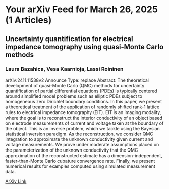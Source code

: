 <h1>Your arXiv Feed for March 26, 2025 (1 Articles)</h1>
<h2>Uncertainty quantification for electrical impedance tomography using quasi-Monte Carlo methods</h2>
<h3>Laura Bazahica, Vesa Kaarnioja, Lassi Roininen</h3>
<p>arXiv:2411.11538v2 Announce Type: replace 
Abstract: The theoretical development of quasi-Monte Carlo (QMC) methods for uncertainty quantification of partial differential equations (PDEs) is typically centered around simplified model problems such as elliptic PDEs subject to homogeneous zero Dirichlet boundary conditions. In this paper, we present a theoretical treatment of the application of randomly shifted rank-1 lattice rules to electrical impedance tomography (EIT). EIT is an imaging modality, where the goal is to reconstruct the interior conductivity of an object based on electrode measurements of current and voltage taken at the boundary of the object. This is an inverse problem, which we tackle using the Bayesian statistical inversion paradigm. As the reconstruction, we consider QMC integration to approximate the unknown conductivity given current and voltage measurements. We prove under moderate assumptions placed on the parameterization of the unknown conductivity that the QMC approximation of the reconstructed estimate has a dimension-independent, faster-than-Monte Carlo cubature convergence rate. Finally, we present numerical results for examples computed using simulated measurement data.</p>
<a href='https://arxiv.org/abs/2411.11538'>ArXiv Link</a>

